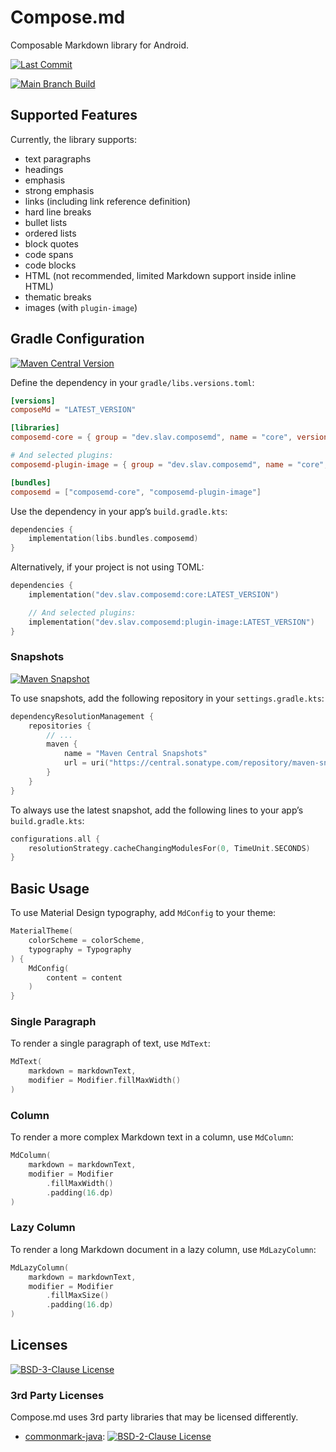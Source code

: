 # Compose.md

Composable Markdown library for Android.

[![Last Commit][badge-last-commit]][composemd-commits]

[![Main Branch Build][badge-main-status]][composemd-actions]

## Supported Features

Currently, the library supports:

- text paragraphs
- headings
- emphasis
- strong emphasis
- links (including link reference definition)
- hard line breaks
- bullet lists
- ordered lists
- block quotes
- code spans
- code blocks
- HTML (not recommended, limited Markdown support inside inline HTML)
- thematic breaks
- images (with `plugin-image`)

## Gradle Configuration

[![Maven Central Version][badge-version]][maven-central-search]

Define the dependency in your `gradle/libs.versions.toml`:

```toml
[versions]
composeMd = "LATEST_VERSION"

[libraries]
composemd-core = { group = "dev.slav.composemd", name = "core", version.ref = "composeMd" }

# And selected plugins:
composemd-plugin-image = { group = "dev.slav.composemd", name = "core", version.ref = "composeMd" }

[bundles]
composemd = ["composemd-core", "composemd-plugin-image"]
```

Use the dependency in your app’s `build.gradle.kts`:

```kotlin
dependencies {
    implementation(libs.bundles.composemd)
}
```

Alternatively, if your project is not using TOML:

```kotlin
dependencies {
    implementation("dev.slav.composemd:core:LATEST_VERSION")

    // And selected plugins:
    implementation("dev.slav.composemd:plugin-image:LATEST_VERSION")
}
```

### Snapshots

[![Maven Snapshot][badge-snapshot]][maven-central-snapshots]

To use snapshots, add the following repository in your `settings.gradle.kts`:
```kotlin
dependencyResolutionManagement {
    repositories {
        // ...
        maven {
            name = "Maven Central Snapshots"
            url = uri("https://central.sonatype.com/repository/maven-snapshots/")
        }
    }
}
```

To always use the latest snapshot, add the following lines to your app’s `build.gradle.kts`:

```kotlin
configurations.all {
    resolutionStrategy.cacheChangingModulesFor(0, TimeUnit.SECONDS)
}
```

## Basic Usage

To use Material Design typography, add `MdConfig` to your theme:

```kotlin
MaterialTheme(
    colorScheme = colorScheme,
    typography = Typography
) {
    MdConfig(
        content = content
    )
}
```

### Single Paragraph

To render a single paragraph of text, use `MdText`:

```kotlin
MdText(
    markdown = markdownText,
    modifier = Modifier.fillMaxWidth()
)
```

### Column

To render a more complex Markdown text in a column, use `MdColumn`:

```kotlin
MdColumn(
    markdown = markdownText,
    modifier = Modifier
        .fillMaxWidth()
        .padding(16.dp)
)
```

### Lazy Column

To render a long Markdown document in a lazy column, use `MdLazyColumn`:

```kotlin
MdLazyColumn(
    markdown = markdownText,
    modifier = Modifier
        .fillMaxSize()
        .padding(16.dp)
)
```

## Licenses

[![BSD-3-Clause License][badge-license]][composemd-license]

### 3rd Party Licenses

Compose.md uses 3rd party libraries that may be licensed differently.

- [commonmark-java]: [![BSD-2-Clause License][commonmark-java-badge-license]][commonmark-java-license]


[composemd-commits]: https://github.com/slav-dev/compose-md/commits/main/
[composemd-actions]: https://github.com/slav-dev/compose-md/actions
[composemd-license]: https://github.com/slav-dev/compose-md/blob/main/LICENSE

[badge-last-commit]: https://img.shields.io/github/last-commit/slav-dev/compose-md/main?style=flat
[badge-main-status]: https://img.shields.io/github/check-runs/slav-dev/compose-md/main?style=flat&label=main
[badge-version]: https://img.shields.io/maven-central/v/dev.slav.composemd/core?style=flat
[badge-snapshot]: https://img.shields.io/maven-metadata/v?metadataUrl=https%3A%2F%2Fcentral.sonatype.com%2Frepository%2Fmaven-snapshots%2Fdev%2Fslav%2Fcomposemd%2Fcore%2Fmaven-metadata.xml&style=flat&label=snapshot
[badge-license]: https://img.shields.io/github/license/slav-dev/compose-md?style=flat

[maven-central-search]: https://central.sonatype.com/search?namespace=dev.slav.composemd&sort=name
[maven-central-snapshots]: https://central.sonatype.com/service/rest/repository/browse/maven-snapshots/dev/slav/composemd/

[commonmark-java]: https://github.com/commonmark/commonmark-java
[commonmark-java-license]: https://github.com/commonmark/commonmark-java/blob/main/LICENSE.txt
[commonmark-java-badge-license]: https://img.shields.io/github/license/commonmark/commonmark-java?style=flat
